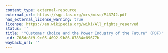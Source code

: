 ```yaml
---
content_type: external-resource
external_url: https://sgp.fas.org/crs/misc/R43742.pdf
has_external_license_warning: true
license: https://en.wikipedia.org/wiki/All_rights_reserved
status: ''
title: '"Customer Choice and the Power Industry of the Future" (PDF)'
uid: 765dc8f9-9c05-4092-9b86-07884c89677b
wayback_url: ''
---
```

